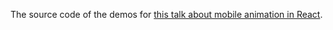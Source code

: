 The source code of the demos for [this talk about mobile animation in React](http://mobile-first-animations.netlify.com).
